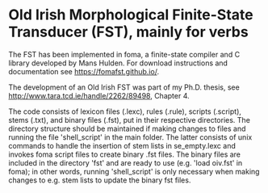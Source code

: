 Old Irish Morphological Finite-State Transducer (FST), mainly for verbs
====

The FST has been implemented in foma, a finite-state compiler and C library developed by Mans Hulden. For download instructions and documentation see https://fomafst.github.io/.

The development of an Old Irish FST was part of my Ph.D. thesis, see http://www.tara.tcd.ie/handle/2262/89498, Chapter 4. 

The code consists of lexicon files (.lexc), rules (.rule), scripts (.script), stems (.txt), and binary files (.fst), put in their respective directories. The directory structure should be maintained if making changes to files and running the file 'shell_script' in the main folder. The latter consists of unix commands to handle the insertion of stem lists in se_empty.lexc and invokes foma script files to create binary .fst files.  The binary files are included in the directory 'fst' and are ready to use (e.g. 'load oiv.fst' in foma); in other words, running 'shell_script' is only necessary when making changes to e.g. stem lists to update the binary fst files.
